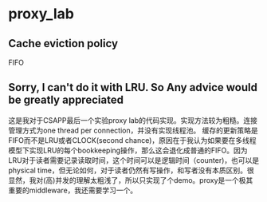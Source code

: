 # proxy_lab
## Cache eviction policy
FIFO

## Sorry, I can't do it with LRU. So Any advice would be greatly appreciated

这是我对于CSAPP最后一个实验proxy lab的代码实现。实现方法较为粗糙。连接管理方式为one thread per connection，并没有实现线程池。
缓存的更新策略是FIFO而不是LRU或者CLOCK(second chance)，原因在于我认为如果要在多线程模型下实现LRU的每个bookkeeping操作，那么这会退化成普通的FIFO。因为LRU对于读者需要记录读取时间，这个时间可以是逻辑时间（counter)，也可以是physical time，但无论如何，对于读者仍然有写操作，和写者没有本质区别。很显然，我对(高)并发的理解太粗浅了，所以只实现了个demo。proxy是一个极其重要的middleware，我还需要学习一个。
